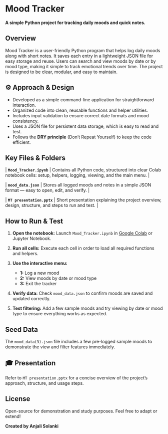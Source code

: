 # Mood Tracker

**A simple Python project for tracking daily moods and quick notes.**

##  Overview

Mood Tracker is a user-friendly Python program that helps log daily moods along with short notes. It saves each entry in a lightweight JSON file for easy storage and reuse. Users can search and view moods by date or by mood type, making it simple to track emotional trends over time. The project is designed to be clear, modular, and easy to maintain.

## ⚙️ Approach & Design

- Developed as a simple command-line application for straightforward interaction.
- Organized code into clean, reusable functions and helper utilities.
- Includes input validation to ensure correct date formats and mood consistency.
- Uses a JSON file for persistent data storage, which is easy to read and test.
- Follows the **DRY principle** (Don’t Repeat Yourself) to keep the code efficient.


## Key Files & Folders

| **`Mood_Tracker.ipynb`** | Contains all Python code, structured into clear Colab notebook cells: setup, helpers, logging, viewing, and the main menu. |

| **`mood_data.json`** | Stores all logged moods and notes in a simple JSON format — easy to open, edit, and verify. |

| **`MT presentation.pptx`** | Short presentation explaining the project overview, design, structure, and steps to run and test. |


##  How to Run & Test

1. **Open the notebook:** Launch `Mood_Tracker.ipynb` in [Google Colab]([https://colab.research.google.com/](https://colab.research.google.com/drive/1oOGiif8ud2bXNfRfn59mlfAuuk9jNCdV?usp=sharing)) or Jupyter Notebook.

2. **Run all cells:** Execute each cell in order to load all required functions and helpers.
   
3. **Use the interactive menu:**
   - **1:** Log a new mood
   - **2:** View moods by date or mood type
   - **3:** Exit the tracker
     
4. **Verify data:** Check `mood_data.json` to confirm moods are saved and updated correctly.
   
5. **Test filtering:** Add a few sample moods and try viewing by date or mood type to ensure everything works as expected.

## Seed Data

The `mood_data(3).json` file includes a few pre-logged sample moods to demonstrate the view and filter features immediately.


## 🎓 Presentation

Refer to `MT presentation.pptx` for a concise overview of the project’s approach, structure, and usage steps.


##  License

Open-source for demonstration and study purposes. Feel free to adapt or extend!


**Created by Anjali Solanki**
